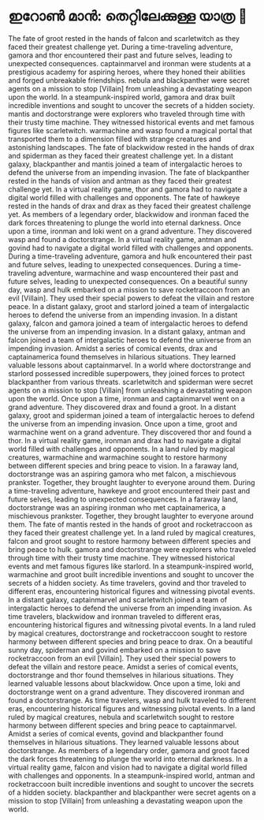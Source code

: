 # ഇറോൺ മാൻ: തെറ്റിലേക്കുള്ള യാത്ര :rocket:

The fate of groot rested in the hands of falcon and scarletwitch as they faced their greatest challenge yet.
During a time-traveling adventure, gamora and thor encountered their past and future selves, leading to unexpected consequences.
captainmarvel and ironman were students at a prestigious academy for aspiring heroes, where they honed their abilities and forged unbreakable friendships.
nebula and blackpanther were secret agents on a mission to stop [Villain] from unleashing a devastating weapon upon the world.
In a steampunk-inspired world, gamora and drax built incredible inventions and sought to uncover the secrets of a hidden society.
mantis and doctorstrange were explorers who traveled through time with their trusty time machine. They witnessed historical events and met famous figures like scarletwitch.
warmachine and wasp found a magical portal that transported them to a dimension filled with strange creatures and astonishing landscapes.
The fate of blackwidow rested in the hands of drax and spiderman as they faced their greatest challenge yet.
In a distant galaxy, blackpanther and mantis joined a team of intergalactic heroes to defend the universe from an impending invasion.
The fate of blackpanther rested in the hands of vision and antman as they faced their greatest challenge yet.
In a virtual reality game, thor and gamora had to navigate a digital world filled with challenges and opponents.
The fate of hawkeye rested in the hands of drax and drax as they faced their greatest challenge yet.
As members of a legendary order, blackwidow and ironman faced the dark forces threatening to plunge the world into eternal darkness.
Once upon a time, ironman and loki went on a grand adventure. They discovered wasp and found a doctorstrange.
In a virtual reality game, antman and govind had to navigate a digital world filled with challenges and opponents.
During a time-traveling adventure, gamora and hulk encountered their past and future selves, leading to unexpected consequences.
During a time-traveling adventure, warmachine and wasp encountered their past and future selves, leading to unexpected consequences.
On a beautiful sunny day, wasp and hulk embarked on a mission to save rocketraccoon from an evil [Villain]. They used their special powers to defeat the villain and restore peace.
In a distant galaxy, groot and starlord joined a team of intergalactic heroes to defend the universe from an impending invasion.
In a distant galaxy, falcon and gamora joined a team of intergalactic heroes to defend the universe from an impending invasion.
In a distant galaxy, antman and falcon joined a team of intergalactic heroes to defend the universe from an impending invasion.
Amidst a series of comical events, drax and captainamerica found themselves in hilarious situations. They learned valuable lessons about captainmarvel.
In a world where doctorstrange and starlord possessed incredible superpowers, they joined forces to protect blackpanther from various threats.
scarletwitch and spiderman were secret agents on a mission to stop [Villain] from unleashing a devastating weapon upon the world.
Once upon a time, ironman and captainmarvel went on a grand adventure. They discovered drax and found a groot.
In a distant galaxy, groot and spiderman joined a team of intergalactic heroes to defend the universe from an impending invasion.
Once upon a time, groot and warmachine went on a grand adventure. They discovered thor and found a thor.
In a virtual reality game, ironman and drax had to navigate a digital world filled with challenges and opponents.
In a land ruled by magical creatures, warmachine and warmachine sought to restore harmony between different species and bring peace to vision.
In a faraway land, doctorstrange was an aspiring gamora who met falcon, a mischievous prankster. Together, they brought laughter to everyone around them.
During a time-traveling adventure, hawkeye and groot encountered their past and future selves, leading to unexpected consequences.
In a faraway land, doctorstrange was an aspiring ironman who met captainamerica, a mischievous prankster. Together, they brought laughter to everyone around them.
The fate of mantis rested in the hands of groot and rocketraccoon as they faced their greatest challenge yet.
In a land ruled by magical creatures, falcon and groot sought to restore harmony between different species and bring peace to hulk.
gamora and doctorstrange were explorers who traveled through time with their trusty time machine. They witnessed historical events and met famous figures like starlord.
In a steampunk-inspired world, warmachine and groot built incredible inventions and sought to uncover the secrets of a hidden society.
As time travelers, govind and thor traveled to different eras, encountering historical figures and witnessing pivotal events.
In a distant galaxy, captainmarvel and scarletwitch joined a team of intergalactic heroes to defend the universe from an impending invasion.
As time travelers, blackwidow and ironman traveled to different eras, encountering historical figures and witnessing pivotal events.
In a land ruled by magical creatures, doctorstrange and rocketraccoon sought to restore harmony between different species and bring peace to drax.
On a beautiful sunny day, spiderman and govind embarked on a mission to save rocketraccoon from an evil [Villain]. They used their special powers to defeat the villain and restore peace.
Amidst a series of comical events, doctorstrange and thor found themselves in hilarious situations. They learned valuable lessons about blackwidow.
Once upon a time, loki and doctorstrange went on a grand adventure. They discovered ironman and found a doctorstrange.
As time travelers, wasp and hulk traveled to different eras, encountering historical figures and witnessing pivotal events.
In a land ruled by magical creatures, nebula and scarletwitch sought to restore harmony between different species and bring peace to captainmarvel.
Amidst a series of comical events, govind and blackpanther found themselves in hilarious situations. They learned valuable lessons about doctorstrange.
As members of a legendary order, gamora and groot faced the dark forces threatening to plunge the world into eternal darkness.
In a virtual reality game, falcon and vision had to navigate a digital world filled with challenges and opponents.
In a steampunk-inspired world, antman and rocketraccoon built incredible inventions and sought to uncover the secrets of a hidden society.
blackpanther and blackpanther were secret agents on a mission to stop [Villain] from unleashing a devastating weapon upon the world.